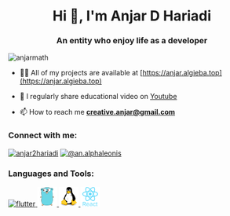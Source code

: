 <h1 align="center">Hi 👋, I'm Anjar D Hariadi</h1>
<h3 align="center">An entity who enjoy life as a developer</h3>

<p align="left"> <img src="https://komarev.com/ghpvc/?username=anjarmath&label=Profile%20views&color=0e75b6&style=flat" alt="anjarmath" /> </p>

- 👨‍💻 All of my projects are available at [https://anjar.algieba.top](https://anjar.algieba.top)

- 📝 I regularly share educational video on [Youtube](https://www.youtube.com/@an.alphaleonis)

- 📫 How to reach me **creative.anjar@gmail.com**

<h3 align="left">Connect with me:</h3>
<p align="left">
<a href="https://linkedin.com/in/anjar2hariadi" target="blank"><img align="center" src="https://raw.githubusercontent.com/rahuldkjain/github-profile-readme-generator/master/src/images/icons/Social/linked-in-alt.svg" alt="anjar2hariadi" height="30" width="40" /></a>
<a href="https://www.youtube.com/@an.alphaleonis" target="blank"><img align="center" src="https://raw.githubusercontent.com/rahuldkjain/github-profile-readme-generator/master/src/images/icons/Social/youtube.svg" alt="@an.alphaleonis" height="30" width="40" /></a>
</p>

<h3 align="left">Languages and Tools:</h3>
<p align="left"> <a href="https://flutter.dev" target="_blank" rel="noreferrer"> <img src="https://www.vectorlogo.zone/logos/flutterio/flutterio-icon.svg" alt="flutter" width="40" height="40"/> </a> <a href="https://golang.org" target="_blank" rel="noreferrer"> <img src="https://raw.githubusercontent.com/devicons/devicon/master/icons/go/go-original.svg" alt="go" width="40" height="40"/> </a> <a href="https://www.linux.org/" target="_blank" rel="noreferrer"> <img src="https://raw.githubusercontent.com/devicons/devicon/master/icons/linux/linux-original.svg" alt="linux" width="40" height="40"/> </a> <a href="https://reactjs.org/" target="_blank" rel="noreferrer"> <img src="https://raw.githubusercontent.com/devicons/devicon/master/icons/react/react-original-wordmark.svg" alt="react" width="40" height="40"/> </a> </p>
